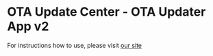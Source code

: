 OTA Update Center - OTA Updater App v2
======================================

For instructions how to use, please visit [our site](https://www.otaupdatecenter.pro)
